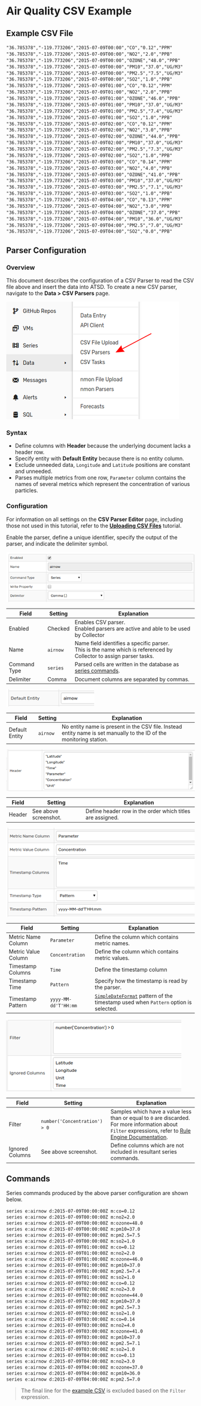# Air Quality CSV Example

## Example CSV File

```txt
"36.785378","-119.773206","2015-07-09T00:00","CO","0.12","PPM"
"36.785378","-119.773206","2015-07-09T00:00","NO2","2.0","PPB"
"36.785378","-119.773206","2015-07-09T00:00","OZONE","48.0","PPB"
"36.785378","-119.773206","2015-07-09T00:00","PM10","37.0","UG/M3"
"36.785378","-119.773206","2015-07-09T00:00","PM2.5","7.5","UG/M3"
"36.785378","-119.773206","2015-07-09T00:00","SO2","1.0","PPB"
"36.785378","-119.773206","2015-07-09T01:00","CO","0.12","PPM"
"36.785378","-119.773206","2015-07-09T01:00","NO2","2.0","PPB"
"36.785378","-119.773206","2015-07-09T01:00","OZONE","46.0","PPB"
"36.785378","-119.773206","2015-07-09T01:00","PM10","37.0","UG/M3"
"36.785378","-119.773206","2015-07-09T01:00","PM2.5","7.4","UG/M3"
"36.785378","-119.773206","2015-07-09T01:00","SO2","1.0","PPB"
"36.785378","-119.773206","2015-07-09T02:00","CO","0.12","PPM"
"36.785378","-119.773206","2015-07-09T02:00","NO2","3.0","PPB"
"36.785378","-119.773206","2015-07-09T02:00","OZONE","44.0","PPB"
"36.785378","-119.773206","2015-07-09T02:00","PM10","37.0","UG/M3"
"36.785378","-119.773206","2015-07-09T02:00","PM2.5","7.3","UG/M3"
"36.785378","-119.773206","2015-07-09T02:00","SO2","1.0","PPB"
"36.785378","-119.773206","2015-07-09T03:00","CO","0.14","PPM"
"36.785378","-119.773206","2015-07-09T03:00","NO2","4.0","PPB"
"36.785378","-119.773206","2015-07-09T03:00","OZONE","41.0","PPB"
"36.785378","-119.773206","2015-07-09T03:00","PM10","37.0","UG/M3"
"36.785378","-119.773206","2015-07-09T03:00","PM2.5","7.1","UG/M3"
"36.785378","-119.773206","2015-07-09T03:00","SO2","1.0","PPB"
"36.785378","-119.773206","2015-07-09T04:00","CO","0.13","PPM"
"36.785378","-119.773206","2015-07-09T04:00","NO2","3.0","PPB"
"36.785378","-119.773206","2015-07-09T04:00","OZONE","37.0","PPB"
"36.785378","-119.773206","2015-07-09T04:00","PM10","36.0","UG/M3"
"36.785378","-119.773206","2015-07-09T04:00","PM2.5","7.0","UG/M3"
"36.785378","-119.773206","2015-07-09T04:00","SO2","0.0","PPB"
```

## Parser Configuration

### Overview

This document describes the configuration of a CSV Parser to read the CSV file above and insert the data into ATSD. To create a new CSV parser, navigate to the **Data > CSV Parsers** page.

![](./images/parsers-page.png)

### Syntax

* Define columns with **Header** because the underlying document lacks a header row.
* Specify entity with **Default Entity** because there is no entity column.
* Exclude unneeded data, `Longitude` and `Latitude` positions are constant and unneeded.
* Parses multiple metrics from one row, `Parameter` column contains the names of several metrics which represent the concentration of various particles.

### Configuration

For information on all settings on the **CSV Parser Editor** page, including those not used in this tutorial, refer to the [**Uploading CSV Files**](../README.md) tutorial.

Enable the parser, define a unique identifier, specify the output of the parser, and indicate the delimiter symbol.

![](./images/1.png)

| Field | Setting | Explanation |
| --- | --- | --- |
|  Enabled  |  Checked  |  Enables CSV parser.<br>Enabled parsers are active and able to be used by Collector  |
|  Name  | `airnow`  |  Name field identifies a specific parser.<br>This is the name which is referenced by Collector to assign parser tasks.  |
|  Command Type  | `series`  |  Parsed cells are written in the database as [series commands](https://axibase.com/docs/atsd/api/network/series.html).  |
|  Delimiter  |  Comma  |  Document columns are separated by commas.  |

![](./images/2.png)

| Field | Setting | Explanation |
| --- | --- | --- |
|  Default Entity  |  `airnow`  |  No entity name is present in the CSV file. Instead entity name is set manually to the ID of the monitoring station.  |

![](./images/3.png)

| Field | Setting | Explanation |
| --- | --- | --- |
| Header | See above screenshot. | Define header row in the order which titles are assigned.

![](./images/6.png)

| Field | Setting | Explanation |
| --- | --- | --- |
Metric Name Column | `Parameter` | Define the column which contains metric names.
Metric Value Column | `Concentration` | Define the column which contains metric values.
Timestamp Columns | `Time` | Define the timestamp column
Timestamp Time | `Pattern` | Specify how the timestamp is read by the parser.
Timestamp Pattern | `yyyy-MM-dd'T'HH:mm` | [`SimpleDateFormat`](https://docs.oracle.com/javase/7/docs/api/java/text/SimpleDateFormat.html) pattern of the timestamp used when `Pattern` option is selected.

![](./images/5.png)

| Field | Setting | Explanation |
| --- | --- | --- |
Filter | `number('Concentration') > 0` | Samples which have a value less than or equal to `0` are discarded.<br>For more information about `Filter` expressions, refer to [Rule Engine Documentation](https://axibase.com/docs/atsd/rule-engine/filters.html#filter-expression).
Ignored Columns | See above screenshot. | Define columns which are not included in resultant series commands.

## Commands

Series commands produced by the above parser configuration are shown below.

```ls
series e:airnow d:2015-07-09T00:00:00Z m:co=0.12
series e:airnow d:2015-07-09T00:00:00Z m:no2=2.0
series e:airnow d:2015-07-09T00:00:00Z m:ozone=48.0
series e:airnow d:2015-07-09T00:00:00Z m:pm10=37.0
series e:airnow d:2015-07-09T00:00:00Z m:pm2.5=7.5
series e:airnow d:2015-07-09T00:00:00Z m:so2=1.0
series e:airnow d:2015-07-09T01:00:00Z m:co=0.12
series e:airnow d:2015-07-09T01:00:00Z m:no2=2.0
series e:airnow d:2015-07-09T01:00:00Z m:ozone=46.0
series e:airnow d:2015-07-09T01:00:00Z m:pm10=37.0
series e:airnow d:2015-07-09T01:00:00Z m:pm2.5=7.4
series e:airnow d:2015-07-09T01:00:00Z m:so2=1.0
series e:airnow d:2015-07-09T02:00:00Z m:co=0.12
series e:airnow d:2015-07-09T02:00:00Z m:no2=3.0
series e:airnow d:2015-07-09T02:00:00Z m:ozone=44.0
series e:airnow d:2015-07-09T02:00:00Z m:pm10=37.0
series e:airnow d:2015-07-09T02:00:00Z m:pm2.5=7.3
series e:airnow d:2015-07-09T02:00:00Z m:so2=1.0
series e:airnow d:2015-07-09T03:00:00Z m:co=0.14
series e:airnow d:2015-07-09T03:00:00Z m:no2=4.0
series e:airnow d:2015-07-09T03:00:00Z m:ozone=41.0
series e:airnow d:2015-07-09T03:00:00Z m:pm10=37.0
series e:airnow d:2015-07-09T03:00:00Z m:pm2.5=7.1
series e:airnow d:2015-07-09T03:00:00Z m:so2=1.0
series e:airnow d:2015-07-09T04:00:00Z m:co=0.13
series e:airnow d:2015-07-09T04:00:00Z m:no2=3.0
series e:airnow d:2015-07-09T04:00:00Z m:ozone=37.0
series e:airnow d:2015-07-09T04:00:00Z m:pm10=36.0
series e:airnow d:2015-07-09T04:00:00Z m:pm2.5=7.0
```

> The final line for the [example CSV](#example-csv-file) is excluded based on the `Filter` expression.